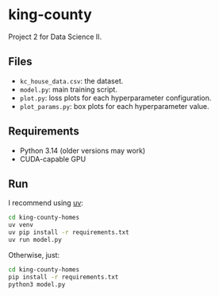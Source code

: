 # king-county

Project 2 for Data Science II.

## Files

- `kc_house_data.csv`: the dataset.
- `model.py`: main training script.
- `plot.py`: loss plots for each hyperparameter configuration.
- `plot_params.py`: box plots for each hyperparameter value.

## Requirements

- Python 3.14 (older versions may work)
- CUDA-capable GPU

## Run

I recommend using [uv](https://docs.astral.sh/uv/getting-started/installation/):

```bash
cd king-county-homes
uv venv
uv pip install -r requirements.txt
uv run model.py
```

Otherwise, just:

```bash
cd king-county-homes
pip install -r requirements.txt
python3 model.py
```
